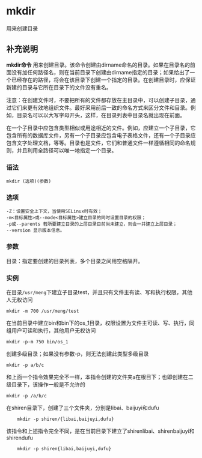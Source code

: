 mkdir
===

用来创建目录

## 补充说明

**mkdir命令** 用来创建目录。该命令创建由dirname命名的目录。如果在目录名的前面没有加任何路径名，则在当前目录下创建由dirname指定的目录；如果给出了一个已经存在的路径，将会在该目录下创建一个指定的目录。在创建目录时，应保证新建的目录与它所在目录下的文件没有重名。 

注意：在创建文件时，不要把所有的文件都存放在主目录中，可以创建子目录，通过它们来更有效地组织文件。最好采用前后一致的命名方式来区分文件和目录。例如，目录名可以以大写字母开头，这样，在目录列表中目录名就出现在前面。

在一个子目录中应包含类型相似或用途相近的文件。例如，应建立一个子目录，它包含所有的数据库文件，另有一个子目录应包含电子表格文件，还有一个子目录应包含文字处理文档，等等。目录也是文件，它们和普通文件一样遵循相同的命名规则，并且利用全路径可以唯一地指定一个目录。

###  语法

```shell
mkdir (选项)(参数)
```

###  选项

```shell
-Z：设置安全上下文，当使用SELinux时有效；
-m<目标属性>或--mode<目标属性>建立目录的同时设置目录的权限；
-p或--parents 若所要建立目录的上层目录目前尚未建立，则会一并建立上层目录；
--version 显示版本信息。
```

###  参数

目录：指定要创建的目录列表，多个目录之间用空格隔开。

###  实例

在目录`/usr/meng`下建立子目录test，并且只有文件主有读、写和执行权限，其他人无权访问

```shell
mkdir -m 700 /usr/meng/test
```

在当前目录中建立bin和bin下的os_1目录，权限设置为文件主可读、写、执行，同组用户可读和执行，其他用户无权访问

```shell
mkdir -p-m 750 bin/os_1
```

创建多级目录；如果没有参数-p，则无法创建此类型多级目录

```shell
mkdir -p a/b/c
```

和上面一个指令效果完全不一样，本指令创建的文件夹a在根目下；也即创建在二级目录下，该操作一般是不允许的

```shell
mkdir -p /a/b/c
```

在shiren目录下，创建了三个文件夹，分别是libai、baijuyi和dufu

```shell
    mkdir -p shiren/{libai,baijuyi,dufu}
```

该指令和上述指令完全不同，是在当前目录下建立了shirenlibai、shirenbaijuyi和shirendufu

```shell
    mkdir -p shiren{libai,baijuyi,dufu}
```



